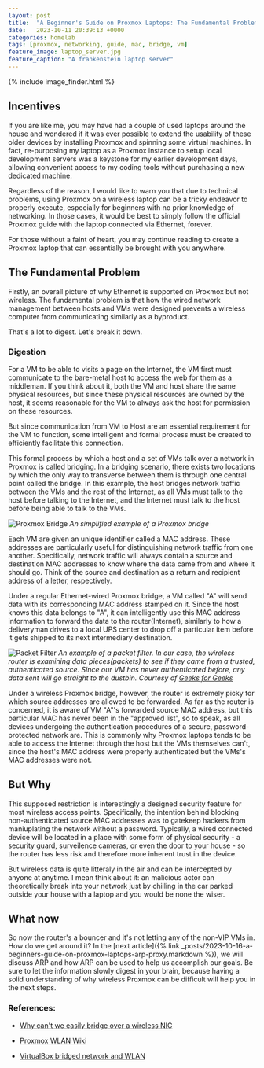 ```yaml
---
layout: post
title:  "A Beginner's Guide on Proxmox Laptops: The Fundamental Problem"
date:   2023-10-11 20:39:13 +0000
categories: homelab
tags: [proxmox, networking, guide, mac, bridge, vm]
feature_image: laptop_server.jpg
feature_caption: "A frankenstein laptop server"
---
```

{% include image_finder.html %}
## Incentives

If you are like me, you may have had a couple of used laptops around the house and wondered if it was ever possible to extend the usability of these older devices by installing Proxmox and spinning some virtual machines. In fact, re-purposing my laptop as a Proxmox instance to setup local development servers was a keystone for my earlier development days, allowing convenient access to my coding tools without purchasing a new dedicated machine.

<!--more-->

Regardless of the reason, I would like to warn you that due to technical problems, using Proxmox on a wireless laptop can be a tricky endeavor to properly execute, especially for beginners with no prior knowledge of networking. In those cases, it would be best to simply follow the official Proxmox guide with the laptop connected via Ethernet, forever.

For those without a faint of heart, you may continue reading to create a Proxmox laptop that can essentially be brought with you anywhere.

## The Fundamental Problem

Firstly, an overall picture of why Ethernet is supported on Proxmox but not wireless. The fundamental problem is that how the wired network management between hosts and VMs were designed prevents a wireless computer from communicating similarly as a byproduct. 

That's a lot to digest. Let's break it down.

### Digestion

For a VM to be able to visits a page on the Internet, the VM first must communicate to the bare-metal host to access the web for them as a middleman. If you think about it, both the VM and host share the same physical resources, but since these physical resources are owned by the host, it seems reasonable for the VM to always ask the host for permission on these resources.

But since communication from VM to Host are an essential requirement for the VM to function, some intelligent and formal process must be created to efficiently facilitate this connection. 

This formal process by which a host and a set of VMs talk over a network in Proxmox is called bridging. In a bridging scenario, there exists two locations by which the only way to transverse between them is through one central point called the bridge. In this example, the host bridges network traffic between the VMs and the rest of the Internet, as all VMs must talk to the host before talking to the Internet, and the Internet must talk to the host before being able to talk to the VMs. 

![Proxmox Bridge]({{IMG}}ProxmoxBridge.svg)
*An simplified example of a Proxmox bridge*

Each VM are given an unique identifier called a MAC address. These addresses are particularly useful for distinguishing network traffic from one another. Specifically, network traffic will always contain a source and destination MAC addresses to know where the data came from and where it should go. Think of the source and destination as a return and recipient address of a letter, respectively. 

Under a regular Ethernet-wired Proxmox bridge, a VM called "A" will send data with its corresponding MAC address stamped on it. Since the host knows this data belongs to "A", it can intelligently use this MAC address information to forward the data to the router(Internet), similarly to how a deliveryman drives to a local UPS center to drop off a particular item before it gets shipped to its next intermediary destination.  

![Packet Filter](https://media.geeksforgeeks.org/wp-content/uploads/1111-6.png)
*An example of a packet filter. In our case, the wireless router is examining data pieces(packets) to see if they came from a trusted, authenticated source. Since our VM has never authenticated before, any data sent will go straight to the dustbin. Courtesy of [Geeks for Geeks](https://www.geeksforgeeks.org/types-of-firewall-and-possible-attacks/#)*

Under a wireless Proxmox bridge, however, the router is extremely picky for which source addresses are allowed to be forwarded. As far as the router is concerned, it is aware of VM "A"'s forwarded source MAC address, but this particular MAC has never been in the "approved list", so to speak, as all devices undergoing the authentication procedures of a secure, password-protected network are. This is commonly why Proxmox laptops tends to be able to access the Internet through the host but the VMs themselves can't, since the host's MAC address were properly authenticated but the VMs's MAC addresses were not.

## But Why

This supposed restriction is interestingly a designed security feature for most wireless access points. Specifically, the intention behind blocking non-authenticated source MAC addresses was to gatekeep hackers from maniuplating the network without a password. Typically, a wired connected device will be  located in a place with some form of physical security - a security guard, surveilence cameras, or even the door to your house - so the router has less risk and therefore more inherent trust in the device. 

But wireless data is quite litteraly in the air and can be intercepted by anyone at anytime. I mean think about it: an malicious actor can theoretically break into your network just by chilling in the car parked outside your house with a laptop and you would be none the wiser. 

## What now
So now the router's a bouncer and it's not letting any of the non-VIP VMs in. How do we get around it? In the [next article]({% link _posts/2023-10-16-a-beginners-guide-on-proxmox-laptops-arp-proxy.markdown %}), we will discuss ARP and how ARP can be used to help us accomplish our goals. Be sure to let the information slowly digest in your brain, because having a solid understanding of why wireless Proxmox can be difficult will help you in the next steps.

### References:

* [Why can't we easily bridge over a wireless NIC](https://unix.stackexchange.com/questions/444960/why-cant-we-easily-bridge-over-a-wireless-nic)

* [Proxmox WLAN Wiki](https://pve.proxmox.com/wiki/WLAN)

* [VirtualBox bridged network and WLAN](http://nullroute.lt/~grawity/journal-2011.html#post:20110826)
